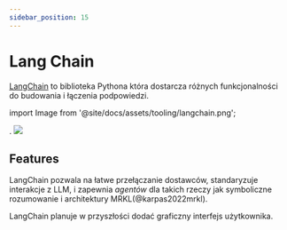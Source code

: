 ```yaml
---
sidebar_position: 15
---
```


# Lang Chain

[LangChain](https://github.com/hwchase17/langchain/) to biblioteka Pythona
która dostarcza różnych funkcjonalności do budowania i łączenia podpowiedzi.

import Image from '@site/docs/assets/tooling/langchain.png';

<div style={{textAlign: 'center'}}>.
  <img src={Image} style={{width: "750px"}} />
</div>

## Features

LangChain pozwala na łatwe przełączanie dostawców, standaryzuje interakcje z LLM,
i zapewnia _agentów_ dla takich rzeczy jak symboliczne rozumowanie i architektury MRKL(@karpas2022mrkl).

LangChain planuje w przyszłości dodać graficzny interfejs użytkownika.


